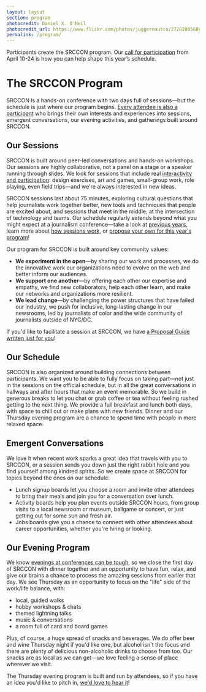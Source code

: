 ```yaml
---
layout: layout
section: program
photocredit: Daniel X. O'Neil
photocredit_url: https://www.flickr.com/photos/juggernautco/27262805686/
permalink: /program/
---
```


<p class="big-lead">Participants create the SRCCON program. Our <a href="/participation/form/">call for participation</a> from April 10-24 is how you can help shape this year&rsquo;s schedule.</p>

# The SRCCON Program

SRCCON is a hands-on conference with two days full of sessions—but the schedule is just where our program begins. [Every attendee is also a participant](/participation) who brings their own interests and experiences into sessions, emergent conversations, our evening activities, and gatherings built around SRCCON.

## Our Sessions

SRCCON is built around peer-led conversations and hands-on workshops. Our sessions are highly collaborative, not a panel on a stage or a speaker running through slides. We look for sessions that include real [interactivity and participation](/participation): design exercises, art and games, small-group work, role playing, even field trips—and we're always interested in new ideas.

SRCCON sessions last about 75 minutes, exploring cultural questions that help journalists work together better, new tools and techniques that people are excited about, and sessions that meet in the middle, at the intersection of technology and teams. Our schedule regularly extends beyond what you might expect at a journalism conference—take a look at [previous years](/sessions/about/#previous-years), learn more about [how sessions work](/sessions/about/), or [propose your own for this year's program](/participation/form/)!

Our program for SRCCON is built around key community values:

* **We experiment in the open**—by sharing our work and processes, we do the innovative work our organizations need to evolve on the web and better inform our audiences.
* **We support one another**—by offering each other our expertise and empathy, we find new collaborators, help each other learn, and make our networks and organizations more resilient.
* **We lead change**—by challenging the power structures that have failed our industry, we push for inclusive, long-lasting change in our newsrooms, led by journalists of color and the wide community of journalists outside of NYC/DC.

If you'd like to facilitate a session at SRCCON, we have [a Proposal Guide written just for you](/sessions/proposal-guide/)!

## Our Schedule

SRCCON is also organized around building connections between participants. We want you to be able to fully focus on taking part—not just in the sessions on the official schedule, but in all the great conversations in hallways and after hours that make an event memorable. So we build in generous breaks to let you chat or grab coffee or tea without feeling rushed getting to the next thing. We provide a full breakfast and lunch both days, with space to chill out or make plans with new friends. Dinner and our Thursday evening program are a chance to spend time with people in more relaxed space.

## Emergent Conversations

We love it when recent work sparks a great idea that travels with you to SRCCON, or a session sends you down just the right rabbit hole and you find yourself among kindred spirits. So we create space at SRCCON for topics beyond the ones on our schedule:

* Lunch signup boards let you choose a room and invite other attendees to bring their meals and join you for a conversation over lunch.
* Activity boards help you plan events outside SRCCON hours, from group visits to a local newsroom or museum, ballgame or concert, or just getting out for some sun and fresh air.
* Jobs boards give you a chance to connect with other attendees about career opportunities, whether you're hiring or looking.

## Our Evening Program

We know [evenings at conferences can be tough](https://opennews.org/blog/srccon-thursday/), so we close the first day of SRCCON with dinner together and an opportunity to have fun, relax, and give our brains a chance to process the amazing sessions from earlier that day. We see Thursday as an opportunity to focus on the "life" side of the work/life balance, with:

* local, guided walks
* hobby workshops & chats
* themed lightning talks
* music & conversations
* a room full of card and board games

Plus, of course, a huge spread of snacks and beverages. We do offer beer and wine Thursday night if you'd like one, but alcohol isn't the focus and there are plenty of delicious non-alcoholic drinks to choose from too. Our snacks are as local as we can get—we love feeling a sense of place wherever we visit.

The Thursday evening program is built and run by attendees, so if you have an idea you'd like to pitch in, [we'd love to hear it](mailto:srccon@opennews.org)!
